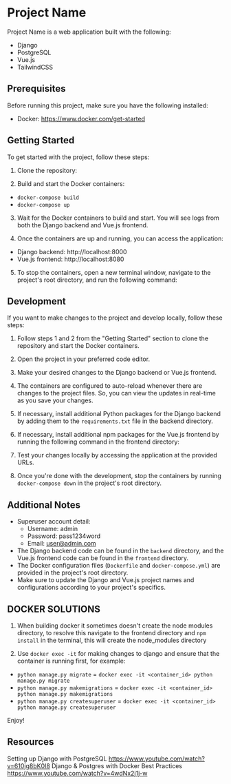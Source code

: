 # Project Name

Project Name is a web application built with the following:

- Django
- PostgreSQL
- Vue.js
- TailwindCSS

## Prerequisites

Before running this project, make sure you have the following installed:

- Docker: https://www.docker.com/get-started

## Getting Started

To get started with the project, follow these steps:

1. Clone the repository:

2. Build and start the Docker containers:

- `docker-compose build`
- `docker-compose up`

3. Wait for the Docker containers to build and start. You will see logs from both the Django backend and Vue.js frontend.

4. Once the containers are up and running, you can access the application:

- Django backend: http://localhost:8000
- Vue.js frontend: http://localhost:8080

5. To stop the containers, open a new terminal window, navigate to the project's root directory, and run the following command:

## Development

If you want to make changes to the project and develop locally, follow these steps:

1. Follow steps 1 and 2 from the "Getting Started" section to clone the repository and start the Docker containers.

2. Open the project in your preferred code editor.

3. Make your desired changes to the Django backend or Vue.js frontend.

4. The containers are configured to auto-reload whenever there are changes to the project files. So, you can view the updates in real-time as you save your changes.

5. If necessary, install additional Python packages for the Django backend by adding them to the `requirements.txt` file in the backend directory.

6. If necessary, install additional npm packages for the Vue.js frontend by running the following command in the frontend directory:

7. Test your changes locally by accessing the application at the provided URLs.

8. Once you're done with the development, stop the containers by running `docker-compose down` in the project's root directory.

## Additional Notes

- Superuser account detail:
    - Username: admin
    - Password: pass1234word
    - Email: user@admin.com
- The Django backend code can be found in the `backend` directory, and the Vue.js frontend code can be found in the `frontend` directory.
- The Docker configuration files (`Dockerfile` and `docker-compose.yml`) are provided in the project's root directory.
- Make sure to update the Django and Vue.js project names and configurations according to your project's specifics.

## DOCKER SOLUTIONS

1. When building docker it sometimes doesn't create the node modules directory, to resolve this navigate to the frontend directory and `npm install` in the terminal, this will create the node_modules directory

2. Use `docker exec -it` for making changes to django and ensure that the container is running first, for example:
- `python manage.py migrate` = `docker exec -it <container_id> python manage.py migrate`
- `python manage.py makemigrations` = `docker exec -it <container_id> python manage.py makemigrations`
- `python manage.py createsuperuser` = `docker exec -it <container_id> python manage.py createsuperuser`


Enjoy!

## Resources

Setting up Django with PostgreSQL
https://www.youtube.com/watch?v=610jg8bK0I8
Django & Postgres with Docker Best Practices
https://www.youtube.com/watch?v=4wdNx2j1j-w
